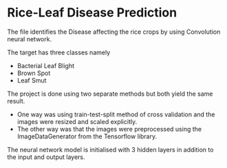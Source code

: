 # Rice-Leaf Disease Prediction
 
The file identifies the Disease affecting the rice crops by using Convolution neural network.

The target has three classes namely
* Bacterial Leaf Blight
* Brown Spot
* Leaf Smut

The project is done using two separate methods but both yield the same result.
* One way was using train-test-split method of cross validation and the images were resized and scaled explicitly.
* The other way was that the images were preprocessed using the ImageDataGenerator from the Tensorflow library.

The neural network model is initialised with 3 hidden layers in addition to the input and output layers.
